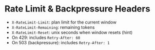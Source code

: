 # Rate Limit & Backpressure Headers
- `X-RateLimit-Limit`: plan limit for the current window
- `X-RateLimit-Remaining`: remaining tokens
- `X-RateLimit-Reset`: unix seconds when window resets (hint)
- On 429: includes `Retry-After: 60`
- On 503 (backpressure): includes `Retry-After: 1`
